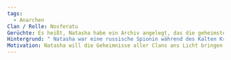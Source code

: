 ```yaml
---
tags:
  - Anarchen
Clan / Rolle: Nosferatu
Gerüchte: Es heißt, Natasha habe ein Archiv angelegt, das die geheimsten Pläne und Schwächen der ältesten Vampire enthält.
Hintergrund: " Natasha war eine russische Spionin während des Kalten Krieges, die meisterhaft darin war, Geheimnisse zu enthüllen und Informationen zu stehlen. Ihre Fähigkeiten zogen die Aufmerksamkeit eines Nosferatu auf sich, der sie umarmte."
Motivation: Natasha will die Geheimnisse aller Clans ans Licht bringen und so alle Vampire vernichten, da sie deren Existenz als Ketzerei an Gottes Werk ansieht.
---
```

